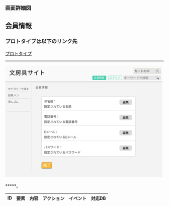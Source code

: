 ### 画面詳細図
## 会員情報
### プロトタイプは以下のリンク先
[プロトタイプ]()
*****
<img src="./img/会員情報.png" width="500">

*****。

| ID | 要素 | 内容 | アクション | イベント | 対応DB |
|----|------|------|------------|----------|--------|

